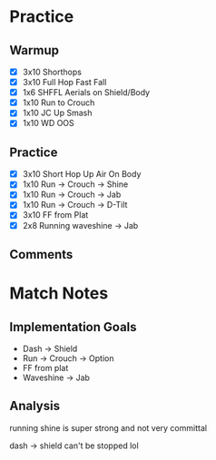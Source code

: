 # Practice
## Warmup
- [x] 3x10 Shorthops
- [x] 3x10 Full Hop Fast Fall
- [x] 1x6 SHFFL Aerials on Shield/Body
- [x] 1x10 Run to Crouch
- [x] 1x10 JC Up Smash
- [x] 1x10 WD OOS
## Practice
- [x] 3x10 Short Hop Up Air On Body
- [x] 1x10 Run -> Crouch -> Shine
- [x] 1x10 Run -> Crouch -> Jab
- [x] 1x10 Run -> Crouch -> D-Tilt
- [x] 3x10 FF from Plat
- [x] 2x8 Running waveshine -> Jab
## Comments

# Match Notes
## Implementation Goals
- Dash -> Shield
- Run -> Crouch -> Option
- FF from plat
- Waveshine -> Jab
## Analysis
running shine is super strong and not very committal

dash -> shield can't be stopped lol
